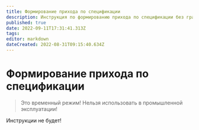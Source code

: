 ```yaml
---
title: Формирование прихода по спецификации
description: Инструкция по формированию прихода по спецификации без графика поставки
published: true
date: 2022-09-11T17:31:41.313Z
tags: 
editor: markdown
dateCreated: 2022-08-31T09:15:40.634Z
---
```


# Формирование прихода по спецификации

>Это временный режим! Нельзя использовать в промышленной эксплуатации!

Инструкции не будет!
